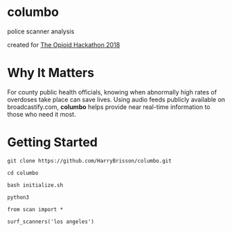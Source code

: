# columbo
police scanner analysis

created for [The Opioid Hackathon 2018](https://www.theopioidhackathon.com/)

# Why It Matters

For county public health officials, knowing when abnormally high rates of overdoses take place can save lives.  Using audio feeds publicly available on broadcastify.com, **columbo** helps provide near real-time information to those who need it most.

# Getting Started

`git clone https://github.com/HarryBrisson/columbo.git`

`cd columbo`

`bash initialize.sh`

`python3`

`from scan import *`

`surf_scanners('los angeles')`